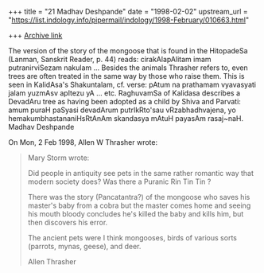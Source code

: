 +++
title = "21 Madhav Deshpande"
date = "1998-02-02"
upstream_url = "https://list.indology.info/pipermail/indology/1998-February/010663.html"

+++
[Archive link](https://list.indology.info/pipermail/indology/1998-February/010663.html)

The version of the story of the mongoose that is found in the HitopadeSa
(Lanman, Sanskrit Reader, p. 44) reads: cirakAlapAlitam imam
putranirviSezam nakulam ...  Besides the animals Thrasher refers to, even
trees are often treated in the same way by those who raise them.  This is
seen in KalidAsa's Shakuntalam, cf. verse: pAtum na prathamam vyavasyati
jalam yuzmAsv apItezu yA ... etc.  RaghuvamSa of Kalidasa describes a
DevadAru tree as having been adopted as a child by Shiva and Parvati: amum
puraH paSyasi devadArum putrIkRto'sau vRzabhadhvajena, yo
hemakumbhastananiHsRtAnAm skandasya mAtuH payasAm rasaj~naH.
                Madhav Deshpande

On Mon, 2 Feb 1998, Allen W Thrasher wrote:

> Mary Storm wrote:
>
> Did people in antiquity see pets in the same rather romantic way that
> modern society does? Was there a Puranic Rin Tin Tin ?
>
> There was the story (Pancatantra?) of the mongoose who saves his master's
> baby from a cobra but the master comes home and seeing his mouth bloody
> concludes he's killed the baby and kills him, but then discovers his error.
>
> The ancient pets were I think mongooses, birds of various sorts (parrots,
> mynas, geese), and deer.
>
> Allen Thrasher
>



